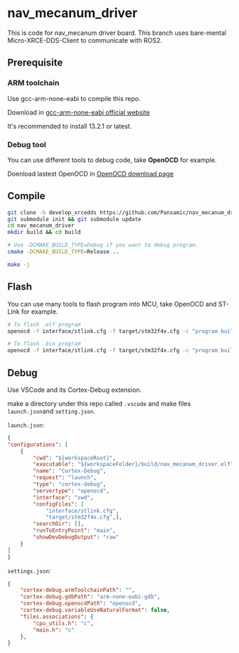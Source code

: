 # nav_mecanum_driver

This is code for nav_mecanum driver board. This branch uses bare-mental Micro-XRCE-DDS-Client to communicate with ROS2.


## Prerequisite

### ARM toolchain

Use gcc-arm-none-eabi to compile this repo.

Download in [gcc-arm-none-eabi official website](https://developer.arm.com/downloads/-/arm-gnu-toolchain-downloads)

It's recommended to install 13.2.1 or latest.

### Debug tool

You can use different tools to debug code, take **OpenOCD** for example.

Doenload lastest OpenOCD in [OpenOCD download page](https://github.com/xpack-dev-tools/openocd-xpack/releases)

## Compile

```bash
git clone -b develop_xrcedds https://github.com/Pansamic/nav_mecanum_driver
git submodule init && git submodule update
cd nav_mecanum_driver
mkdir build && cd build

# Use -DCMAKE_BUILD_TYPE=Debug if you want to debug program.
cmake -DCMAKE_BUILD_TYPE=Release ..

make -j
```


## Flash

You can use many tools to flash program into MCU, take OpenOCD and ST-Link for example.

```bash
# To flash .elf program
openocd -f interface/stlink.cfg -f target/stm32f4x.cfg -c "program build/nav_mecanum_driver.elf verify reset exit"

# To flash .bin program
openocd -f interface/stlink.cfg -f target/stm32f4x.cfg -c "program build/nav_mecanum_driver.bin verify reset exit 0x08000000"
```

## Debug

Use VSCode and its Cortex-Debug extension.

make a directory under this repo called `.vscode` and make files `launch.json`and `setting.json`.

`launch.json`:

```json
{
"configurations": [
    {
        "cwd": "${workspaceRoot}",
        "executable": "${workspaceFolder}/build/nav_mecanum_driver.elf",
        "name": "Cortex-Debug",
        "request": "launch",
        "type": "cortex-debug",
        "servertype": "openocd",
        "interface": "swd",
        "configFiles": [
            "interface/stlink.cfg",
            "target/stm32f4x.cfg",],
        "searchDir": [],
        "runToEntryPoint": "main",
        "showDevDebugOutput": "raw"
    }
]
}
```

`settings.json`:

```json
{
    "cortex-debug.armToolchainPath": "",
    "cortex-debug.gdbPath": "arm-none-eabi-gdb",
    "cortex-debug.openocdPath": "openocd",
    "cortex-debug.variableUseNaturalFormat": false,
    "files.associations": {
        "cpu_utils.h": "c",
        "main.h": "c"
    },
}
```